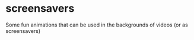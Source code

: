 # screensavers
Some fun animations that can be used in the backgrounds of videos (or as screensavers)

